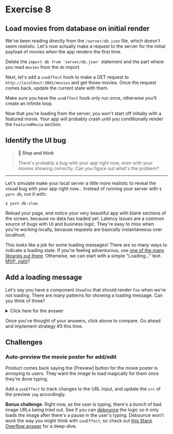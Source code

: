 # Exercise 8

## Load movies from database on initial render

We've been reading directly from the `/server/db.json` file, which doesn't seem realistic. Let's now actually make a request to the server for the initial payload of movies when the app renders the first time.

Delete the `import db from 'server/db.json'` statement and the part where you read `movies` from the `db` import.

Next, let's add a `useEffect` hook to make a GET request to `http://localhost:3001/movies` and get those movies. Once the request comes back, update the current state with them.

Make sure you have the `useEffect` hook only run once, otherwise you'll create an infinite loop.

Now that you're loading from the server, you won't start off initially with a featured movie. Your app will probably crash until you conditionally render the `FeaturedMovie` section.

## Identify the UI bug

> **🤔 Stop and think**
> 
> There's probably a bug with your app right now, even with your movies showing correctly. Can you figure out what's the problem?

<hr>

Let's simulate make your local server a little more realistic to reveal the visual bug with your app right now... Instead of running your server with `$ yarn db`, run it with: 

```
$ yarn db-slow
```

Reload your page, and notice your very beautiful app with blank sections of the screen, because no data has loaded yet. Latency issues are a common source of bugs with UI and business logic. They're easy to miss when you're working locally, because requests are basically instantaneous over localhost.

This looks like a job for some loading messages! There are so many ways to indicate a loading state. If you're feeling adventurous, use [one of the many libraries out there](https://reactjsexample.com/tag/loading/). Otherwise, we can start with a simple "Loading..." text. [MVP, right](https://media.giphy.com/media/HB23IM619qFtS/giphy.gif)?

## Add a loading message

Let's say you have a component `ShowFoo` that should render `Foo` when we're not loading. There are many patterns for showing a loading message. Can you think of three?

<details><summary>Click here for the answer</summary>

1. Control it outside the component and only render `ShowFoo` when we're not loading:

    ```js
    {loading ? (
      <p>Loading...</p>
    ) : (
      <ShowFoo />
    )}
    ```

1. Control it inside the `ShowFoo` component and give it a `loading` prop:

    ```js
    <ShowFoo loading={loading} />
    
    // inside ShowFoo...
    if (loading) return (<p>Loading...</p>)
    return (<Foo />)
    ```

1. Create a `Loadable` component and pass `ShowFoo` as a child. The `Loadable` component has the render logic to either show a message or the `children` passed in.

    ```js
    <Loadable loading={loading}>
      <ShowFoo />
    </Loadable>
    ```

What would be some pros/cons of each approach? 🤔

</details>

Once you've thought of your answers, click above to compare. Go ahead and implement strategy #3 this time.

## Challenges

### Auto-preview the movie poster for add/edit

Product comes back saying the [Preview] button for the movie poster is annoying to users. They want the image to load magically for them once they're done typing.

Add a `useEffect` to track changes to the URL input, and update the `src` of the preview `img` accordingly.

**Bonus challenge**: Right now, as the user is typing, there's a *bunch* of bad image URLs being tried out. See if you can [debounce](https://redd.one/blog/debounce-vs-throttle) the logic so it only loads the image after there's a pause in the user's typing. Debounce won't work the way you might think with `useEffect`, so check out [this Stack Overflow answer](https://stackoverflow.com/a/61786423/2672869) for a deep-dive.  
